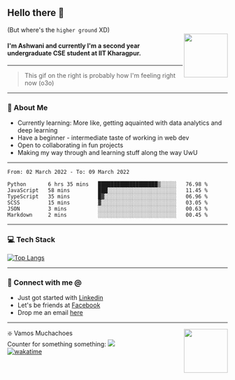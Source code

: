 ## Hello there 👋
(But where's the `higher ground` XD)
<br>
<img align="right" height = "100" width = "100" src="./svg/giphy.webp">   
#### I'm Ashwani and currently I'm a second year undergraduate CSE student at IIT Kharagpur.
---
> This gif on the right is probably how I'm feeling right now (o3o)
---
### 🥔 About Me
* Currently learning: More like, getting aquainted with data analytics and deep learning
* Have a beginner - intermediate taste of working in web dev
* Open to collaborating in fun projects
* Making my way through and learning stuff along the way UwU   
---
<!--START_SECTION:waka-->

```text
From: 02 March 2022 - To: 09 March 2022

Python       6 hrs 35 mins   ███████████████████▒░░░░░   76.98 %
JavaScript   58 mins         ███░░░░░░░░░░░░░░░░░░░░░░   11.45 %
TypeScript   35 mins         █▓░░░░░░░░░░░░░░░░░░░░░░░   06.96 %
SCSS         15 mins         ▓░░░░░░░░░░░░░░░░░░░░░░░░   03.05 %
JSON         3 mins          ░░░░░░░░░░░░░░░░░░░░░░░░░   00.63 %
Markdown     2 mins          ░░░░░░░░░░░░░░░░░░░░░░░░░   00.45 %
```

<!--END_SECTION:waka-->

---
### 💻 Tech Stack
[![Top Langs](https://github-readme-stats.vercel.app/api/top-langs/?username=sneaky-potato&layout=compact)](https://github.com/anuraghazra/github-readme-stats)

---
### 🤝 Connect with me @
* Just got started with [Linkedin](https://www.linkedin.com/in/ashwani-kumar-kamal-774460212/)
* Let's be friends at [Facebook](https://www.facebook.com/ashwani.kamal.3979/)
* Drop me an email [here](mailto:rajivkamal.im421@gmail.com)   
---
<img align = "right" height = "100" width = "100" src="https://media.giphy.com/media/LwHaQCGZMdD9Ghalrl/giphy.gif">   

❇️ Vamos Muchachoes  
Counter for something something: ![](https://hit.yhype.me/github/profile?user_id=75236490)  
[![wakatime](https://wakatime.com/badge/user/e0871c9e-5a07-4036-9354-41563cad914d.svg)](https://wakatime.com/@e0871c9e-5a07-4036-9354-41563cad914d)  

